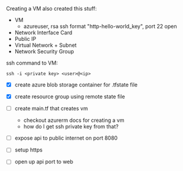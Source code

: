 Creating a VM also created this stuff:
- VM
    - azureuser, rsa ssh format "http-hello-world_key", port 22 open
- Network Interface Card
- Public IP
- Virtual Network + Subnet
- Network Security Group

ssh command to VM:

`ssh -i <private key> <user>@<ip>`

- [x] create azure blob storage container for .tfstate file
- [x] create resource group using remote state file

- [ ] create main.tf that creates vm
    - checkout azurerm docs for creating a vm
    - how do I get ssh private key from that?

- [ ] expose api to public internet on port 8080
- [ ] setup https
- [ ] open up api port to web

